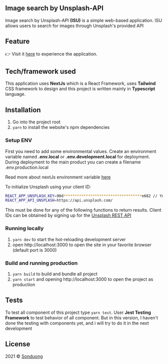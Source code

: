 ## Image search by Unsplash-API
Image search by Unsplash-API **(ISU)** is a simple web-based application. ISU allows users to search for images through Unsplash's provided API

## Feature
👉 Visit it <a href="https://shearching-photos.vercel.app/">here</a> to experience the application.
<br>

## Tech/framework used
This application uses **NextJs** which is a React Framework, uses **Tailwind** CSS framework to design and this project is written mainly in **Typescript** language.

## Installation

1. Go into the project root
2. `yarn`  to install the website's npm dependencies

### Setup ENV

First you need to add some environmental values. Create an environment variable named **.env.local** or **.env.development.local** for deployment. During deployment to the main product you can create a filename .env.production.local

Read more about nextJs environment variable <a href="https://nextjs.org/docs/basic-features/environment-variables">here</a>

To initialize Unsplash using your client ID:

```bash
REACT_APP_UNSPLASH_KEY=90d***********************************e682 // Your clientId here
REACT_APP_API_UNSPLASH=https://api.unsplash.com/
```
This must be done for any of the following functions to return results. Client IDs can be obtained by signing up for the
<a href="https://unsplash.com/developers">Unsplash REST API</a>

### Running locally
1. `yarn dev` to start the hot-reloading development server
2. open http://localhost:3000 to open the site in your favorite browser (default port is 3000)

### Build and running production 
1. `yarn build` to build and bundle all project
2. `yarn start` and opening http://localhost:3000 to open the project as production

## Tests
To test all component of this project type `yarn test`. User **Jest Testing Framework** to test behavior of all component. 
But in this version, I haven't done the testing with components yet, and i will try to do it in the next development


## License
2021 © [Sonduong]()